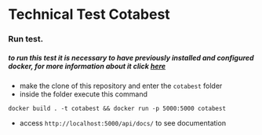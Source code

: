 # Technical Test Cotabest

### Run test.
##### to run this test it is necessary to have previously installed and configured docker, for more information about it click [here](https://docs.docker.com/engine/install/)


- make the clone of this repository and enter the `cotabest` folder
- inside the folder execute this command
```
docker build . -t cotabest && docker run -p 5000:5000 cotabest
```
- access `http://localhost:5000/api/docs/` to see documentation
